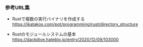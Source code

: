 ### 参考URL集

* Rustで複数の実行バイナリを作成する  
https://ikatakos.com/pot/programming/rust/directory_structure

* Rustのモジュールシステムの基本  
https://dackdive.hateblo.jp/entry/2020/12/09/103000
